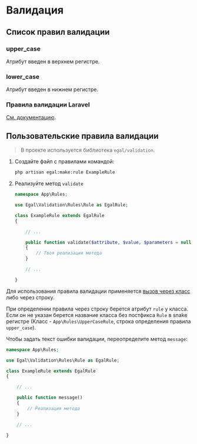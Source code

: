 # Валидация

## Список правил валидации

### upper_case

Атрибут введен в верхнем регистре.

### lower_case

Атрибут введен в нижнем регистре.

### Правила валидации Laravel

[Cм. документацию](https://laravel.com/docs/master/validation).


## Пользовательские правила валидации

> В проекте используется библиотека `egal/validation`.

1. Создайте файл с правилами командой:

    ```bash
    php artisan egal:make:rule ExampleRule
    ```

2. Реализуйте метод `validate`

    ```php
    namespace App\Rules;
    
    use Egal\Validation\Rules\Rule as EgalRule;
    
    class ExampleRule extends EgalRule
    {
    
        // ...
    
        public function validate($attribute, $value, $parameters = null): bool
        {
            // Твоя реализация метода
        }
    
        // ...
    
    }
    ```

Для использования правила валидации применяется
[вызов через класс](https://laravel.com/docs/master/validation#using-rule-objects)
либо через строку.

При определении правила через строку берется атрибут `rule` у класса.
Если он не указан берется название класса без постфикса `Rule` в snake
регистре (Класс - `App\Rules\UpperCaseRule`, строка определения правила
`upper_case`).

Чтобы задать текст ошибки валидации, переопределите метод `message`:

```php
namespace App\Rules;

use Egal\Validation\Rules\Rule as EgalRule;

class ExampleRule extends EgalRule
{

    // ...

    public function message()
    {
        // Реализация метода
    }

    // ...

}
```


